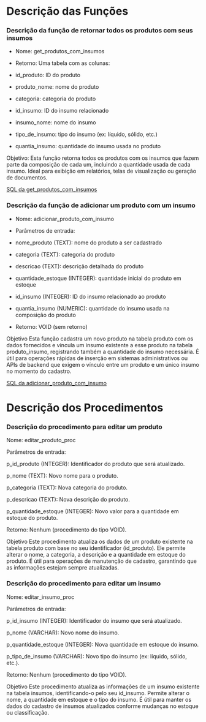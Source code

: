 # Descrição das Funções

### Descrição da função de retornar todos os produtos com seus insumos

- Nome: get_produtos_com_insumos

- Retorno: Uma tabela com as colunas:

- id_produto: ID do produto

- produto_nome: nome do produto

- categoria: categoria do produto

- id_insumo: ID do insumo relacionado

- insumo_nome: nome do insumo

- tipo_de_insumo: tipo do insumo (ex: líquido, sólido, etc.)

- quantia_insumo: quantidade do insumo usada no produto

Objetivo: Esta função retorna todos os produtos com os insumos que fazem parte da composição de cada um, incluindo a quantidade usada de cada insumo. Ideal para exibição em relatórios, telas de visualização ou geração de documentos.

[SQL da get_produtos_com_insumos](./exibirProdutos.sql)

### Descrição da função de adicionar um produto com um insumo
- Nome: adicionar_produto_com_insumo

- Parâmetros de entrada:

- nome_produto (TEXT): nome do produto a ser cadastrado

- categoria (TEXT): categoria do produto

- descricao (TEXT): descrição detalhada do produto

- quantidade_estoque (INTEGER): quantidade inicial do produto em estoque

- id_insumo (INTEGER): ID do insumo relacionado ao produto

- quantia_insumo (NUMERIC): quantidade do insumo usada na composição do produto

- Retorno: VOID (sem retorno)

Objetivo
Esta função cadastra um novo produto na tabela produto com os dados fornecidos e vincula um insumo existente a esse produto na tabela produto_insumo, registrando também a quantidade do insumo necessária. É útil para operações rápidas de inserção em sistemas administrativos ou APIs de backend que exigem o vínculo entre um produto e um único insumo no momento do cadastro.

[SQL da adicionar_produto_com_insumo](./adicionarProdutos.sql)


# Descrição dos Procedimentos

### Descrição do procedimento para editar um produto
Nome: editar_produto_proc

Parâmetros de entrada:

p_id_produto (INTEGER): Identificador do produto que será atualizado.

p_nome (TEXT): Novo nome para o produto.

p_categoria (TEXT): Nova categoria do produto.

p_descricao (TEXT): Nova descrição do produto.

p_quantidade_estoque (INTEGER): Novo valor para a quantidade em estoque do produto.

Retorno: Nenhum (procedimento do tipo VOID).

Objetivo
Este procedimento atualiza os dados de um produto existente na tabela produto com base no seu identificador (id_produto). Ele permite alterar o nome, a categoria, a descrição e a quantidade em estoque do produto. É útil para operações de manutenção de cadastro, garantindo que as informações estejam sempre atualizadas.

### Descrição do procedimento para editar um insumo
Nome: editar_insumo_proc

Parâmetros de entrada:

p_id_insumo (INTEGER): Identificador do insumo que será atualizado.

p_nome (VARCHAR): Novo nome do insumo.

p_quantidade_estoque (INTEGER): Nova quantidade em estoque do insumo.

p_tipo_de_insumo (VARCHAR): Novo tipo do insumo (ex: líquido, sólido, etc.).

Retorno: Nenhum (procedimento do tipo VOID).

Objetivo
Este procedimento atualiza as informações de um insumo existente na tabela insumos, identificando-o pelo seu id_insumo. Permite alterar o nome, a quantidade em estoque e o tipo do insumo. É útil para manter os dados do cadastro de insumos atualizados conforme mudanças no estoque ou classificação.
